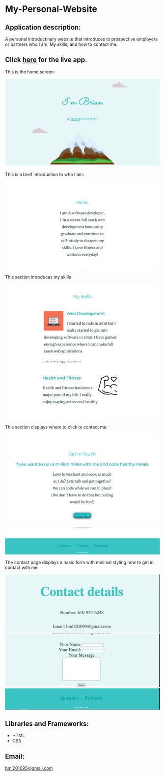 # My-Personal-Website


## Application description:

A personal introductinary website that introduces to prospective employers or partners who I am,  My skills, and how to contact me.
 

 ## Click [here](https://brianlevin.github.io/My-Personal-Site/) for the live app. 
 
 This is the home screen:
 
 ![Home Screenshot](images/home.png)
 
 This is  a breif introduction to who I am:
 
![Events Screenshot](images/intro.png)
  
  
 This section introduces my skills
 
  ![Events Screenshot](images/skill.png)
  ![Events Screenshot](images/skill2.png) 
  
 This section displays where to click to contact me:
  
  ![Events Screenshot](images/contact.png)   
  
  ![Events Screenshot](images/contact2.png)  
       
  The contact page displays   a nasic form  with minimal styling  how to get in contact  with me
  
  ![Events Screenshot](images/cpage1.png)
  ![Events Screenshot](images/cpage2.png)   
  ![Events Screenshot](images/cpage3.png)      
## Libraries and Frameworks:

- HTML
- CSS

## Email:

bml201095@gmail.com
